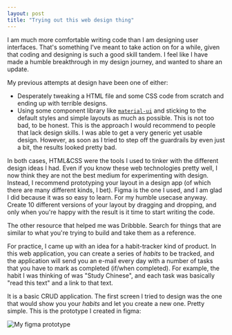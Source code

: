 ```yaml
---
layout: post
title: "Trying out this web design thing"
---
```


I am much more comfortable writing code than I am designing user
interfaces. That's something I've meant to take action on for a while,
given that coding and designing is such a good skill tandem. I feel
like I have made a humble breakthrough in my design journey, and
wanted to share an update.

My previous attempts at design have been one of either:

-  Desperately tweaking a HTML file and some CSS code from scratch and
   ending up with terrible designs.
-  Using some component library like
   [`material-ui`](https://material-ui.com/) and sticking to the
   default styles and simple layouts as much as possible.  This is not
   too bad, to be honest. This is the approach I would recommend to
   people that lack design skills. I was able to get a very generic
   yet usable design. However, as soon as I tried to step off the
   guardrails by even just a bit, the results looked pretty bad.
   
In both cases, HTML&CSS were the tools I used to tinker with the
different design ideas I had. Even if you know these web technologies
pretty well, I now think they are not the best medium for
experimenting with design. Instead, I recommend prototyping your
layout in a design app (of which there are many different kinds, I
bet). Figma is the one I used, and I am glad I did because it was so
easy to learn. For my humble usecase anyway. Create 10 different
versions of your layout by dragging and dropping, and only when you're
happy with the result is it time to start writing the code.

The other resource that helped me was Dribbble. Search for things that
are similar to what you're trying to build and take them as a reference.


For practice, I came up with an idea for a habit-tracker kind of
product.  In this web application, you can create a series of _habits_
to be tracked, and the application will send you an e-mail every day
with a number of tasks that you have to mark as completed (if/when
completed). For example, the habit I was thinking of was "Study
Chinese", and each task was basically "read this text" and a link to
that text. 

It is a basic CRUD application. The first screen I tried to design was
the one that would show you your _habits_ and let you create a new
one. Pretty simple. This is the prototype I created in figma:

![My figma prototype](/{{site.baseurl}}/assets/figma-habit.png)


